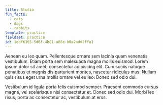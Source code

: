 ```yaml
---
title: Studio
fun_facts:
  - cats
  - dogs
  - rabbits
template: practice
fieldset: practice
id: 1ebf6105-5d6f-4b81-a86e-b0a2add2ffa1
---
```

Aenean eu leo quam. Pellentesque ornare sem lacinia quam venenatis vestibulum. Etiam porta sem malesuada magna mollis euismod. Lorem ipsum dolor sit amet, consectetur adipiscing elit. Cum sociis natoque penatibus et magnis dis parturient montes, nascetur ridiculus mus. Nullam quis risus eget urna mollis ornare vel eu leo. Donec sed odio dui.

Vestibulum id ligula porta felis euismod semper. Praesent commodo cursus magna, vel scelerisque nisl consectetur et. Donec sed odio dui. Morbi leo risus, porta ac consectetur ac, vestibulum at eros.